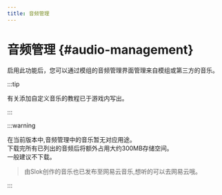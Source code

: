 ```yaml
---
title: 音频管理
---
```

# 音频管理 {#audio-management}

启用此功能后，您可以通过模组的音频管理界面管理来自模组或第三方的音乐。

:::tip

有关添加自定义音乐的教程已于游戏内写出。

:::

:::warning

在当前版本中,音频管理中的音乐暂无对应用途。\
下载完所有已列出的音频后将额外占用大约300MB存储空间。\
一般建议不下载。
> 由Slok创作的音乐也已发布至网易云音乐,想听的可以去网易云哦。

:::